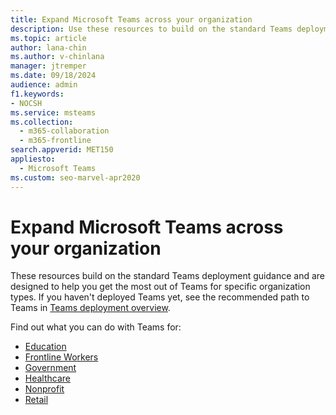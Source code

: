 ```yaml
---
title: Expand Microsoft Teams across your organization
description: Use these resources to build on the standard Teams deployment to help you get the most out of Teams for specific organization types.
ms.topic: article
author: lana-chin
ms.author: v-chinlana
manager: jtremper
ms.date: 09/18/2024
audience: admin
f1.keywords:
- NOCSH
ms.service: msteams
ms.collection: 
  - m365-collaboration
  - m365-frontline
search.appverid: MET150
appliesto: 
  - Microsoft Teams
ms.custom: seo-marvel-apr2020
---
```


# Expand Microsoft Teams across your organization

These resources build on the standard Teams deployment guidance and are designed to help you get the most out of Teams for specific organization types. If you haven't deployed Teams yet, see the recommended path to Teams in [Teams deployment overview](../deploy-overview.md).

Find out what you can do with Teams for:

- [Education](teams-for-education-landing-page.md)
- [Frontline Workers](../flw-landing-page.md)
- [Government](teams-for-government-landing-page.md)
- [Healthcare](/microsoft-365/frontline/teams-in-hc?bc=%2fmicrosoftteams%2fbreadcrumb%2ftoc.json&toc=%2fmicrosoftteams%2ftoc.json)
- [Nonprofit](teams-for-nonprofit-landing-page.md)
- [Retail](/microsoft-365/frontline/teams-for-retail-landing-page?bc=%2fmicrosoftteams%2fbreadcrumb%2ftoc.json&toc=%2fmicrosoftteams%2ftoc.json)
